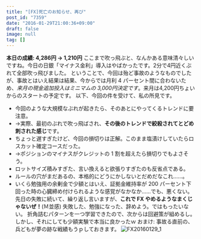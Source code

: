 ```yaml
---
title: "[FX]死亡のお知らせ、再び"
post_id: "7359"
date: "2016-01-29T21:00:36+09:00"
draft: false
image: null
tag: []
---
```



**本日の成績: 4,286円 → 1,210円** ここまで吹っ飛ぶと、なんかある意味清々しいですね。今日の日銀「マイナス金利」導入はやばかったです。2分で4円近くぶれて全部吹っ飛びました。  ということで、今回は殆ど事故のようなものでしたが、事故とはいえ結果は結果、今からでは月利 4 パーセント間に合わないため、_来月の現金追加投入はミニマムの 3,000円決定です_。来月は4,200円ちょいからのスタートの予定です。 以下、今回の件を受けて、私の所見です。

  * 今回のような大規模なぶれが起きたら、そのあとにやってくるトレンドに要注意。
  * →実際、最初のぶれで吹っ飛ばされ、**その後のトレンドで絞殺されてとどめ刺された感じ**です。
  * ちょっと遅すぎたけど、今回の損切りは正解。このまま塩漬けしていたらロスカット確定コースだった。
  * →ポジションのマイナスがクレジットの 1 割を超えたら損切りでもよさそう。
  * ロットサイズ積みすぎた、言い換えると欲張りすぎたのも反省点である。
  * ルールの穴がまだあるの、本格的にどうにかしないとだめだなこれ……。
  * いくら勉強用の余剰金で少額とはいえ、証拠金維持率が 200 パーセント下回った時の心臓締め付けられるような感覚がなかなか……でも、悪くない。
先日の失敗に続いて、繰り返し言いますが、**これで FX やめるようなまくじゃないぜ！**(Ｍ並感) 失敗した、勉強になった、辞めよう。ではもったいない。 折角詰むパターンを一つ学習できたので、次からは回避策が組めるし。 しかし、それにしても少額実験で本当に良かったｗ おまけ: 事故る直前の、兵どもが夢の跡な戦績もうｐしておきます。 ![FX20160129_1](/wp-content/uploads/2016/01/FX20160129_1.png)
